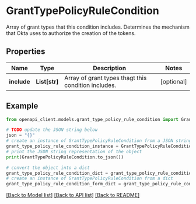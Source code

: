 # GrantTypePolicyRuleCondition

Array of grant types that this condition includes. Determines the mechanism that Okta uses to authorize the creation of the tokens.

## Properties

Name | Type | Description | Notes
------------ | ------------- | ------------- | -------------
**include** | **List[str]** | Array of grant types thagt this condition includes. | [optional] 

## Example

```python
from openapi_client.models.grant_type_policy_rule_condition import GrantTypePolicyRuleCondition

# TODO update the JSON string below
json = "{}"
# create an instance of GrantTypePolicyRuleCondition from a JSON string
grant_type_policy_rule_condition_instance = GrantTypePolicyRuleCondition.from_json(json)
# print the JSON string representation of the object
print(GrantTypePolicyRuleCondition.to_json())

# convert the object into a dict
grant_type_policy_rule_condition_dict = grant_type_policy_rule_condition_instance.to_dict()
# create an instance of GrantTypePolicyRuleCondition from a dict
grant_type_policy_rule_condition_form_dict = grant_type_policy_rule_condition.from_dict(grant_type_policy_rule_condition_dict)
```
[[Back to Model list]](../README.md#documentation-for-models) [[Back to API list]](../README.md#documentation-for-api-endpoints) [[Back to README]](../README.md)


